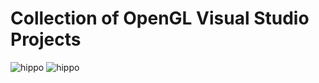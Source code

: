 # Collection of OpenGL Visual Studio Projects

![hippo](https://media1.giphy.com/media/v1.Y2lkPTc5MGI3NjExcHV4OTE0bmoycWdxdXAzZmZwNWkzZnAzbWtveXBxenNpYzUyZGV5cyZlcD12MV9pbnRlcm5hbF9naWZfYnlfaWQmY3Q9Zw/GQ66BEf602Xzbanp6W/giphy.gif)
![hippo](https://imgur.com/AOO7lxi.png)


